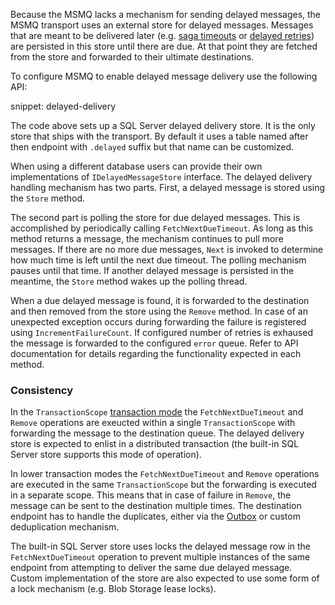Because the MSMQ lacks a mechanism for sending delayed messages, the MSMQ transport uses an external store for delayed messages. Messages that are meant to be delivered later (e.g. [saga timeouts](/nservicebus/sagas/timeouts.md) or [delayed retries](/nservicebus/recoverability/configure-delayed-retries.md)) are persisted in this store until there are due. At that point they are fetched from the store and forwarded to their ultimate destinations.

To configure MSMQ to enable delayed message delivery use the following API:

snippet: delayed-delivery

The code above sets up a SQL Server delayed delivery store. It is the only store that ships with the transport. By default it uses a table named after then endpoint with `.delayed` suffix but that name can be customized. 

When using a different database users can provide their own implementations of `IDelayedMessageStore` interface. The delayed delivery handling mechanism has two parts. First, a delayed message is stored using the `Store` method. 

The second part is polling the store for due delayed messages. This is accomplished by periodically calling `FetchNextDueTimeout`. As long as this method returns a message, the mechanism continues to pull more messages. If there are no more due messages, `Next` is invoked to determine how much time is left until the next due timeout. The polling mechanism pauses until that time. If another delayed message is persisted in the meantime, the `Store` method wakes up the polling thread.

When a due delayed message is found, it is forwarded to the destination and then removed from the store using the `Remove` method. In case of an unexpected exception occurs during forwarding the failure is registered using `IncrementFailureCount`. If configured number of retries is exhaused the message is forwarded to the configured `error` queue. Refer to API documentation for details regarding the functionality expected in each method.

### Consistency

In the `TransactionScope` [transaction mode](/transports/transactions.md) the `FetchNextDueTimeout` and `Remove` operations are exeucted within a single `TransactionScope` with forwarding the message to the destination queue. The delayed delivery store is expected to enlist in a distributed transaction (the built-in SQL Server store supports this mode of operation). 

In lower transaction modes the `FetchNextDueTimeout` and `Remove` operations are executed in the same `TransactionScope` but the forwarding is executed in a separate scope. This means that in case of failure in `Remove`, the message can be sent to the destination multiple times. The destination endpoint has to handle the duplicates, either via the [Outbox](/nservicebus/outbox/) or custom deduplication mechanism.

The built-in SQL Server store uses locks the delayed message row in the `FetchNextDueTimeout` operation to prevent multiple instances of the same endpoint from attempting to deliver the same due delayed message. Custom implementation of the store are also expected to use some form of a lock mechanism (e.g. Blob Storage lease locks).